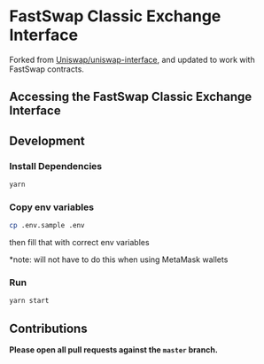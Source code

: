 # FastSwap Classic Exchange Interface

Forked from [Uniswap/uniswap-interface](https://github.com/Uniswap/uniswap-interface), and updated to work with FastSwap contracts.

## Accessing the FastSwap Classic Exchange Interface

<!-- To access the FastSwap Exchnage, visit [exchange.FastSwapclassic.org](https://exchange.FastSwapclassic.org/#/). -->

## Development

### Install Dependencies

```bash
yarn
```

### Copy env variables
```bash
cp .env.sample .env
```
then fill that with correct env variables

*note: will not have to do this when using MetaMask wallets

### Run

```bash
yarn start
```

## Contributions

**Please open all pull requests against the `master` branch.**
